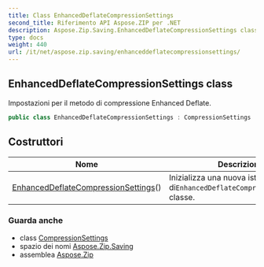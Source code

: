 ```yaml
---
title: Class EnhancedDeflateCompressionSettings
second_title: Riferimento API Aspose.ZIP per .NET
description: Aspose.Zip.Saving.EnhancedDeflateCompressionSettings classe. Impostazioni per il metodo di compressione Enhanced Deflate.
type: docs
weight: 440
url: /it/net/aspose.zip.saving/enhanceddeflatecompressionsettings/
---
```

## EnhancedDeflateCompressionSettings class

Impostazioni per il metodo di compressione Enhanced Deflate.

```csharp
public class EnhancedDeflateCompressionSettings : CompressionSettings
```

## Costruttori

| Nome | Descrizione |
| --- | --- |
| [EnhancedDeflateCompressionSettings](enhanceddeflatecompressionsettings/)() | Inizializza una nuova istanza di`EnhancedDeflateCompressionSettings` classe. |

### Guarda anche

* class [CompressionSettings](../compressionsettings/)
* spazio dei nomi [Aspose.Zip.Saving](../../aspose.zip.saving/)
* assemblea [Aspose.Zip](../../)


